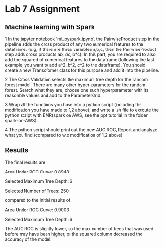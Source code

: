 # Lab 7 Assignment

## Machine learning with Spark

1 In the jupyter notebook 'ml_pyspark.ipynb', the PairwiseProduct step in the pipeline adds the cross product of any two numerical features to the dataframe. (e.g, if there are three variables a,b,c, then the PairwiseProduct step adds cross products a*b, a*c, b*c). In this part, you are required to also add the squared of numerical features to the dataframe (following the last example, you want to add a^2, b^2, c^2 to the dataframe). You should create a new Transofomer class for this purpose and add it into the pipeline.

2 The Cross Validation selects the maximum tree depth for the random forest model. There are many other hyper-parameters for the random forest. Search what they are, choose one such hyperparameter with its reasonble values and add to the ParameterGrid. 

3 Wrap all the functions you have into a python script (including the modification you have made to 1,2 above), and write a .sh file to execute the python script with EMR(spark on AWS, see the ppt tutorial in the folder spark-on-AWS). 

4 The python script should print out the new AUC ROC, Report and analyze what you find (compared to w.o modification of 1,2 above)

## Results
The final results are 

Area Under ROC Curve: 0.8948

Selected Maximum Tree Depth: 6

Selected Number of Trees: 250

compared to the initial results of 

Area Under ROC Curve: 0.9003

Selected Maximum Tree Depth: 6

The AUC ROC is slightly lower, so the max number of trees that was used before may have been higher, or the squared column decreased the accuracy of the model.
